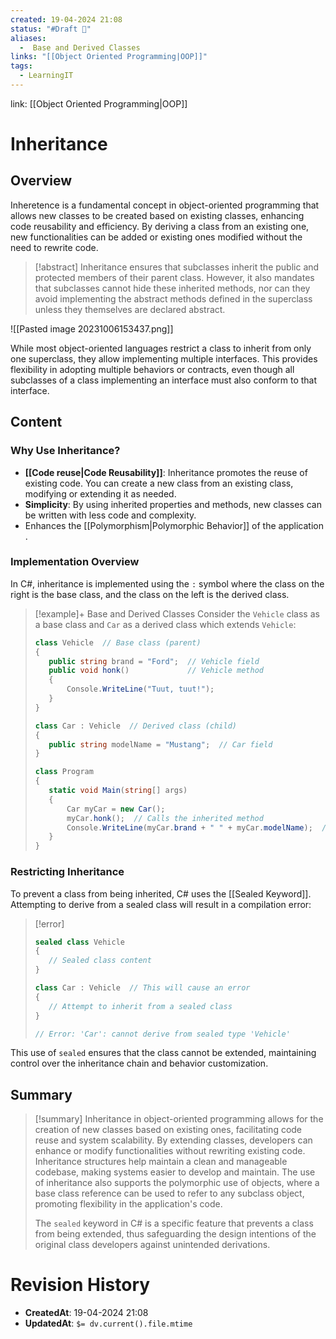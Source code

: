 ```yaml
---
created: 19-04-2024 21:08
status: "#Draft 📝"
aliases:
  -  Base and Derived Classes
links: "[[Object Oriented Programming|OOP]]"
tags:
  - LearningIT
---
```

link: [[Object Oriented Programming|OOP]]

# Inheritance

## Overview

Inheretence is a fundamental concept in object-oriented programming that allows new classes to be created based on existing classes, enhancing code reusability and efficiency. By deriving a class from an existing one, new functionalities can be added or existing ones modified without the need to rewrite code.

>[!abstract] 
>Inheritance ensures that subclasses inherit the public and protected members of their parent class. However, it also mandates that subclasses cannot hide these inherited methods, nor can they avoid implementing the abstract methods defined in the superclass unless they themselves are declared abstract.

![[Pasted image 20231006153437.png]]

While most object-oriented languages restrict a class to inherit from only one superclass, they allow implementing multiple interfaces. This provides flexibility in adopting multiple behaviors or contracts, even though all subclasses of a class implementing an interface must also conform to that interface.

## Content

### Why Use Inheritance?

- **[[Code reuse|Code Reusability]]**: Inheritance promotes the reuse of existing code. You can create a new class from an existing class, modifying or extending it as needed.
- **Simplicity**: By using inherited properties and methods, new classes can be written with less code and complexity.
- Enhances the [[Polymorphism|Polymorphic Behavior]]  of the application .
### Implementation Overview

In C#, inheritance is implemented using the `:` symbol where the class on the right is the base class, and the class on the left is the derived class.


> [!example]+ Base and Derived Classes
> Consider the `Vehicle` class as a base class and `Car` as a derived class which extends `Vehicle`:
>``` csharp
>class Vehicle  // Base class (parent)
>{
>    public string brand = "Ford";  // Vehicle field
>    public void honk()             // Vehicle method
>    {
>        Console.WriteLine("Tuut, tuut!");
>    }
>}
>
>class Car : Vehicle  // Derived class (child)
>{
>    public string modelName = "Mustang";  // Car field
>}
>
>class Program
>{
>    static void Main(string[] args)
>    {
>        Car myCar = new Car();
>        myCar.honk();  // Calls the inherited method
>        Console.WriteLine(myCar.brand + " " + myCar.modelName);  // Accesses inherited field and own field
>    }
>}
>
>```

### Restricting Inheritance

To prevent a class from being inherited, C# uses the [[Sealed Keyword]]. Attempting to derive from a sealed class will result in a compilation error:


> [!error] 
>``` csharp
>sealed class Vehicle 
>{
>    // Sealed class content
>}
>
>class Car : Vehicle  // This will cause an error
>{
>    // Attempt to inherit from a sealed class
>}
>
>// Error: 'Car': cannot derive from sealed type 'Vehicle'
>
>```

This use of `sealed` ensures that the class cannot be extended, maintaining control over the inheritance chain and behavior customization.

## Summary

>[!summary]
>Inheritance in object-oriented programming allows for the creation of new classes based on existing ones, facilitating code reuse and system scalability. By extending classes, developers can enhance or modify functionalities without rewriting existing code. Inheritance structures help maintain a clean and manageable codebase, making systems easier to develop and maintain. The use of inheritance also supports the polymorphic use of objects, where a base class reference can be used to refer to any subclass object, promoting flexibility in the application's code.
>
>The `sealed` keyword in C# is a specific feature that prevents a class from being extended, thus safeguarding the design intentions of the original class developers against unintended derivations.

# Revision History
- **CreatedAt**: 19-04-2024 21:08
- **UpdatedAt**: `$= dv.current().file.mtime`

